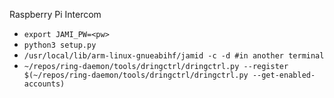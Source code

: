 Raspberry Pi Intercom

* `export JAMI_PW=<pw>`
* `python3 setup.py`
* `/usr/local/lib/arm-linux-gnueabihf/jamid -c -d #in another terminal`
* `~/repos/ring-daemon/tools/dringctrl/dringctrl.py --register $(~/repos/ring-daemon/tools/dringctrl/dringctrl.py --get-enabled-accounts)`
